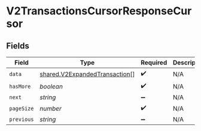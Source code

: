 # V2TransactionsCursorResponseCursor


## Fields

| Field                                                                                 | Type                                                                                  | Required                                                                              | Description                                                                           | Example                                                                               |
| ------------------------------------------------------------------------------------- | ------------------------------------------------------------------------------------- | ------------------------------------------------------------------------------------- | ------------------------------------------------------------------------------------- | ------------------------------------------------------------------------------------- |
| `data`                                                                                | [shared.V2ExpandedTransaction](../../../sdk/models/shared/v2expandedtransaction.md)[] | :heavy_check_mark:                                                                    | N/A                                                                                   |                                                                                       |
| `hasMore`                                                                             | *boolean*                                                                             | :heavy_check_mark:                                                                    | N/A                                                                                   | false                                                                                 |
| `next`                                                                                | *string*                                                                              | :heavy_minus_sign:                                                                    | N/A                                                                                   |                                                                                       |
| `pageSize`                                                                            | *number*                                                                              | :heavy_check_mark:                                                                    | N/A                                                                                   | 15                                                                                    |
| `previous`                                                                            | *string*                                                                              | :heavy_minus_sign:                                                                    | N/A                                                                                   | YXVsdCBhbmQgYSBtYXhpbXVtIG1heF9yZXN1bHRzLol=                                          |
